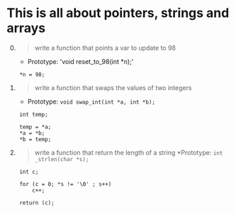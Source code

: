 # This is all about pointers, strings and arrays

0. > write a function that points a var to update to 98
	* Prototype: 'void reset_to_98(int *n);'
```
	*n = 98;
```

1. > write a function that swaps the values of two integers
	* Prototype: `void swap_int(int *a, int *b);`
```
	int temp;

	temp = *a;
	*a = *b;
	*b = temp;
```

2. > write a function that return the length of a string
	*Prototype: `int _strlen(char *s);`
```
	int c;

	for (c = 0; *s != '\0' ; s++)
		c++;

	return (c);
```
